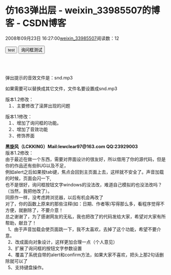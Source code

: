 # 仿163弹出层 - weixin_33985507的博客 - CSDN博客
2008年09月23日 16:27:00[weixin_33985507](https://me.csdn.net/weixin_33985507)阅读数：12

<script language="javascript">
/**
 * 功能：显示提示窗口
 * 作者：申楠 qq：38371354 email：[amushen1@yahoo.com.cn](http://www.bjcan.com/hengxing/%22mailto:amushen1@yahoo.com.cn%22) http;//amushen.cnblogs.com
 * 日期：2005-10-26
 * 版本：1.1
 * 备注：版权没有，随便拷贝，如果用于商业应用请通知本人，同时保留这段注释。
 *
 */
 /**
  * 改造：黑旋风 QQ:23929003 email：[lewclear97@163.com](http://www.bjcan.com/hengxing/%22mailto:lewclear97@163.com%22)
  * 日期：2006-03-17
  * 版本：1.2
  * 说明：本人在申楠同志的《显示提示窗口》基础上，将
  */
var alternateFrame=null;//生成的iframe
var alternateWin=null;
window.alert=showAlert;
window.confirm=showConfirm;
/**
 * 人机交互窗口，覆盖自带的
 */
function alternateWindow(){
this.win=null;//生成对话框的窗口对象
this.pBody=null;//生成的body容器对象
this.pBg=null;
this.type="alert";//默认的种类是alert
this.FocusWhere="OK";//焦点在哪个按钮上
}
/**
 * 模仿的alert窗口
 */
function showAlert(info){
alternateWin=new alternateWindow();
var pBody = alternateWin.init();
alternateWin.initAlertBody(pBody,info);
alternateWin.type="alert";
}
  /**
 * 模仿的alert窗口
 */
function showConfirm(info,ok_func,notok_func,ok_str,not_okstr){
alternateWin=new alternateWindow();
var pBody = alternateWin.init();
alternateWin.initConfirmBody(pBody,info,ok_func,notok_func,ok_str,not_okstr);
alternateWin.type="confirm";
}
/**
 * 作用：初始基本信息
 */
alternateWindow.prototype.init=function() {
if(alternateFrame==null){
alternateFrame=document.createElement("<iframe allowTransparency='true' id='popframe' frameborder=0 marginheight=0 src='about:blank' marginwidth=0 hspace=0 vspace=0 scrolling=no></iframe>")
alternateFrame.style.position="absolute";
document.body.appendChild(alternateFrame);
}else{
alternateFrame.style.visibility="visible";
}
alternateFrame.style.width=screen.availWidth;
alternateFrame.style.height=screen.availHeight;
alternateFrame.style.left=document.body.scrollLeft;
alternateFrame.style.top=document.body.scrollTop;
alternateFrame.name=alternateFrame.uniqueID;
this.win=window.frames[alternateFrame.name];
this.win.document.write("<body leftmargin=0 topmargin=0 oncontextmenu='self.event.returnValue=false'><div id=popbg></div><div id=popbody></div><div></div></body>");
this.win.document.body.style.backgroundColor="transparent";
document.body.style.overflow="hidden";
this.pBody=this.win.document.body.children[1];
this.pBg=this.win.document.body.children[0];
this.hideAllSelect();
this.initBg();
return this.pBody;
}
 /**
* 作用：初始化背景层
  */
alternateWindow.prototype.initBg=function(){
with(this.pBg.style){
position="absolute";
left="0";
top="0";
width="100%";
height="100%";
visibility="hidden";
backgroundColor="#333333";
filter="blendTrans(duration=1) alpha(opacity=30)";
}
this.pBg.filters.blendTrans.apply();
this.pBg.style.visibility="visible";
this.pBg.filters.blendTrans.play();
}
/**
 * 作用：初始化显示层
 */
alternateWindow.prototype.initAlertBody=function(obj,info){
with(obj.style){
position="absolute";
width="400";
height="150";
backgroundColor="#ffffff";
}
obj.style.left=window.document.body.clientWidth/2-200;
obj.style.top=window.document.body.clientHeight/3;
var str;
str ="<table border=0 cellpadding=0 cellspacing=1 bgcolor=#000000 width=100% height=100%><tr height=30>";
str+="<td align=left style='color:#000000;font-size:14px;font-weight:bold' bgcolor=#9999ff>[提示]</td></tr>";
str+="<tr><td align=center bgcolor=#efefff style='font-size:12px;color:#000000;vertical-align: middle;'>";
str+=info+"</td></tr><tr height=30 bgcolor=#efefef><td align=center>" +
     "<input type='button' value='确定' id='OK'" +
     " onkeydown='parent.alternateWin.onKeyDown(event,this)'"+
     " onclick='parent.alternateWin.closeWin()' style='border:solid 1px #666666;background:#cccccc'>" +
     "</td></tr></table>";
obj.innerHTML=str;
this.win.document.body.all.OK.focus();
this.FocusWhere="OK";
}
alternateWindow.prototype.onKeyDown=function(event,obj){
  switch(event.keyCode){
  case 9:
   event.keyCode=-1;
  if(this.type=="confirm"){
  if(this.FocusWhere=="OK"){
  this.win.document.body.all.NO.focus();
  this.FocusWhere="NO";
  }else{
  this.win.document.body.all.OK.focus();
  this.FocusWhere="OK";
  }
  }
  break;
  case 13:obj.click();;break;
  case 27:this.closeWin();break; 
  }
  }
/**
 * 作用：初始化显示层 conFirm提示层
 */
alternateWindow.prototype.initConfirmBody=function(obj,info,ok_func,notok_func,ok_str,notok_str){
with(obj.style){
position="absolute";
width="400";
height="150";
backgroundColor="#ffffff";
}
if(ok_str==null){
ok_str="确定";
}
if(notok_str==null){
notok_str="取消"
}
obj.style.left=window.document.body.clientWidth/2-200;
obj.style.top=window.document.body.clientHeight/3;
var str;
str="<table border=0 cellpadding=0 cellspacing=1 bgcolor=#000000 width=100% height=100%><tr height=30>";
str+="<td align=left style='color:#000000;font-size:14px;font-weight:bold' bgcolor=#9999ff>[询问]</td></tr>";
str+="<tr><td align=center bgcolor=#efefff style='font-size:12px;color:#000000;vertical-align: middle;'>";
str+=info+"</td></tr><tr height=30 bgcolor=#efefef><td align=center>" +
"<input type='button' id='OK'" +
" onkeydown='parent.alternateWin.onKeyDown(event,this)'"+
" onclick='parent.alternateWin.closeWin();parent."+ok_func+"();' " +
" value='"+ok_str+"' style='border:solid 1px #666666;background:#cccccc'>"+
"   <input type='button' value='"+notok_str+"' id='NO'"+
" onkeydown='parent.alternateWin.onKeyDown(event,this)'"+
" onclick='parent.alternateWin.closeWin();" +
" parent."+notok_func+"();' style='border:solid 1px #666666;background:#cccccc'></td></tr></table>";
obj.innerHTML=str;
this.win.document.body.all.OK.focus();
}
/**
 * 作用：关闭一切
 */
alternateWindow.prototype.closeWin=function(){
alternateFrame.style.visibility="hidden";
this.showAllSelect();
document.body.style.overflow="auto";
}
/**
  * 作用:隐藏所有的select
  */
alternateWindow.prototype.hideAllSelect=function(){
  var obj;
  obj=document.getElementsByTagName("SELECT");
  var i;
  for(i=0;i<obj.length;i++)
obj[i].style.visibility="hidden";
  }
/**
 * 显示所有的select
 */ 
  alternateWindow.prototype.showAllSelect=function(){
  var obj;
  obj=document.getElementsByTagName("SELECT");
  var i;
  for(i=0;i<obj.length;i++)
obj[i].style.visibility="visible";
}
</script>
<!---------------------------------------------------------------->
<script>
function clk_yes(){
alert("你也同意了我的观点");
}
function clk_no(){
alert("不是你眼花了就是我眼花了！");
}
</script>
<body>
<button onClick="alert('我觉得今天天气真的很不错！')">test</button>
<button onClick="confirm('今天天气真的很好啊，难道不是么？','clk_yes','clk_no','就算是吧','乱讲')">询问框测试</button>
<p><br/>
  <br/>
  <br/>
弹出提示的音效文件是：snd.mp3</p>
<p>如果需要可以替换成其它文件，文件名要设置成snd.mp3</p>
<p>版本1.2修改：<br/>
  １、主要修改了滚屏出现的问题
</p>
<p>版本1.1修改：<br/>
  １、增加了询问框的功能。<br/>
  ２、增加了音效功能<br/>
  ３、修饰界面</p>
<p><b>黑旋风（LCKKING）Mail:lewclear97@163.com QQ:23929003</b><br/>版本1.2修改：<br/>
由于最近在做一个东西，需要对界面设计的很友好，所以借用了你的源代码，但是你的作品还有些BUG以及不足，<br/>
例如alert之后如果按tab键，焦点会回到主页面上去，这样就不安全了。声音加载的时候，页面会闪一下,<br/>
也不是很好，询问框按钮文字windows的没法改，难道自己模拟的也没法改吗？（当然，我把他改了）。<br/>
同原作一样，没考虑跨浏览器，以后有机会再改了<br/>
对了，你的函数上原来的那些注释(如：日期、作者等)写得那么多，看程序觉得不方便，就删除了，不要介意！<br/>
总之谢谢了，为了感谢网友的无私，我也把改了的代码发给大家，希望对大家有所帮助，献丑了！<br/>
  1、由于声音加载会使页面跳一下，我不太喜欢，去掉了这个功能，希望不要介意。<br/>
  2、改成面向对象设计，这样更加合理一点（个人意见）<br/>
  3、扩展了询问框的按钮文字参数设置<br/>
  4、覆盖了系统自带的alert和confirm方法，如果大家不喜欢，把头上那2句话删除就可以了<br/>
  5、支持键盘操作。</p>
</body>

